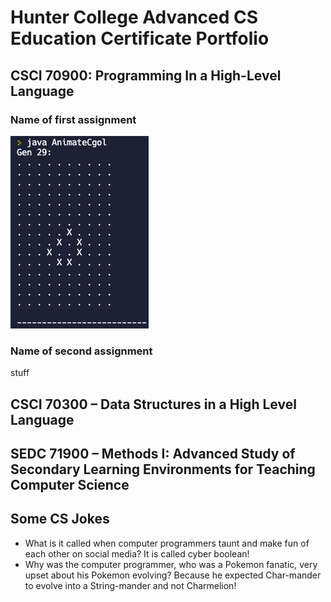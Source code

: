 # Hunter College Advanced CS Education Certificate Portfolio
## CSCI 70900: Programming In a High-Level Language
### Name of first assignment
![Picture of Conway's Game of Life Simulation](cgolPicture.png "Text to show on mouseover")

### Name of second assignment
stuff


## CSCI 70300 – Data Structures in a High Level Language

## SEDC 71900 – Methods I: Advanced Study of Secondary Learning Environments for Teaching Computer Science


## Some CS Jokes
* What is it called when computer programmers taunt and make fun of each other on social media? It is called cyber boolean!
* Why was the computer programmer, who was a Pokemon fanatic, very upset about his Pokemon evolving? Because he expected Char-mander to evolve into a String-mander and not Charmelion!
